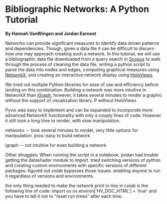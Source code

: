 # Bibliographic Networks: A Python Tutorial
**By Hannah VanWingen and Jordan Earnest**

Networks can provide significant measures to identify data driven patterns and dependencies. Though, given a data file it can be difficult to discern how one may approach creating such a network. In this tutorial, we will use a bibliographic data file downloaded from a query search in [Scopus](https://https://www.scopus.com/search/form.uri) to walk through the process of cleaning the data file, writing a python script to parse the data into nodes and edges, computing graphical measures using [NetworkX](https://https://networkx.github.io/documentation/stable/index.html), and creating an interactive network display using [HoloViews](https://http://holoviews.org). 

We tried out multiple Python libraries for ease of use and efficiency before landing on this combination. Building a network was more intuitive in NetworkX than [iGraph](https://igraph.org/redirect.html), however, it takes several minutes to render a graphic without the support of visualization library. P without HoloViews


Pyvis was easy to implement and can be expanded to incorporate more advanced NetworkX functionality with only a couply lines of code. However it still took a long time to render, with slow manipulation. 

networkx -- took several minutes to render, very little options for manipulation. pros: easy to build network

igraph -- not intuitive for even building a network. 

Other struggles:
When running the script in a notebook, jordan had trouble getting the datashader module to import. tried switching versions of python and creating custom environments with specific versions of different packages. figured out colab bypasses those issues. enabling anyone to run it regardless of versions and environments. 

the only thing needed to make the network print in-line in colab is the following line of code:
import os
os.environ['HV_DOC_HTML'] = 'true'
and you have to tell it not to "reset run times" after each time. 
